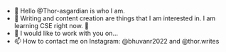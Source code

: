 - 👋 Hello @Thor-asgardian is who I am.
- 👀 Writing and content creation are things that I am interested in.
I am learning CSE right now. 🌱
- 💞️ I would like to work with you on...
- 📫 How to contact me on Instagram: @bhuvanr2022 and @thor.writes

<!---
Thor-asgardian/Thor-asgardian is a ✨ special ✨ repository because its `README.md` (this file) appears on your GitHub profile.
You can click the Preview link to take a look at your changes.
--->
